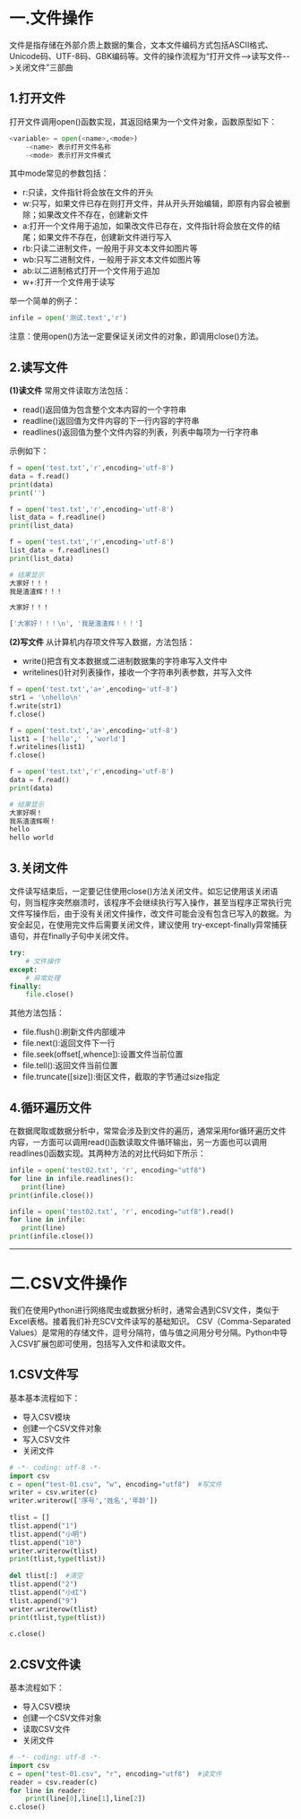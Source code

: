 # 一.文件操作

文件是指存储在外部介质上数据的集合，文本文件编码方式包括ASCII格式、Unicode码、UTF-8码、GBK编码等。文件的操作流程为“打开文件-->读写文件-->关闭文件”三部曲

## 1.打开文件

打开文件调用open()函数实现，其返回结果为一个文件对象，函数原型如下：

```python
<variable> = open(<name>,<mode>)
    -<name> 表示打开文件名称
    -<mode> 表示打开文件模式
```

其中mode常见的参数包括：

- r:只读，文件指针将会放在文件的开头
- w:只写，如果文件已存在则打开文件，并从开头开始编辑，即原有内容会被删除；如果改文件不存在，创建新文件
- a:打开一个文件用于追加，如果改文件已存在，文件指针将会放在文件的结尾；如果文件不存在，创建新文件进行写入
- rb:只读二进制文件，一般用于非文本文件如图片等
- wb:只写二进制文件，一般用于非文本文件如图片等
- ab:以二进制格式打开一个文件用于追加
- w+:打开一个文件用于读写

举一个简单的例子：

```python
infile = open('测试.text','r')
```

注意：使用open()方法一定要保证关闭文件的对象，即调用close()方法。

## 2.读写文件

**(1)读文件**
常用文件读取方法包括：

- read()返回值为包含整个文本内容的一个字符串
- readline()返回值为文件内容的下一行内容的字符串
- readlines()返回值为整个文件内容的列表，列表中每项为一行字符串

示例如下：

```python
f = open('test.txt','r',encoding='utf-8')
data = f.read()
print(data)
print('')

f = open('test.txt','r',encoding='utf-8')
list_data = f.readline()
print(list_data)

f = open('test.txt','r',encoding='utf-8')
list_data = f.readlines()
print(list_data)

# 结果显示
大家好！！！
我是渣渣辉！！！

大家好！！！

['大家好！！！\n', '我是渣渣辉！！！']
```

**(2)写文件**
从计算机内存项文件写入数据，方法包括：

- write()把含有文本数据或二进制数据集的字符串写入文件中
- writelines()针对列表操作，接收一个字符串列表参数，并写入文件

```python
f = open('test.txt','a+',encoding='utf-8')
str1 = '\nhello\n'
f.write(str1)
f.close()

f = open('test.txt','a+',encoding='utf-8')
list1 = ['hello',' ','world']
f.writelines(list1)
f.close()

f = open('test.txt','r',encoding='utf-8')
data = f.read()
print(data)

# 结果显示
大家好啊！
我系渣渣辉啊！
hello
hello world
```

## 3.关闭文件

文件读写结束后，一定要记住使用close()方法关闭文件。如忘记使用该关闭语句，则当程序突然崩溃时，该程序不会继续执行写入操作，甚至当程序正常执行完文件写操作后，由于没有关闭文件操作，改文件可能会没有包含已写入的数据。为安全起见，在使用完文件后需要关闭文件，建议使用 try-except-finally异常捕获语句，并在finally子句中关闭文件。

```python
try:
    # 文件操作
except:
    # 异常处理
finally:
    file.close()
```

其他方法包括：

- file.flush():刷新文件内部缓冲
- file.next():返回文件下一行
- file.seek(offset[,whence]):设置文件当前位置
- file.tell():返回文件当前位置
- file.truncate([size]):街区文件，截取的字节通过size指定

## 4.循环遍历文件

在数据爬取或数据分析中，常常会涉及到文件的遍历，通常采用for循环遍历文件内容，一方面可以调用read()函数读取文件循环输出，另一方面也可以调用readlines()函数实现。其两种方法的对比代码如下所示：

```python
infile = open('test02.txt', 'r', encoding="utf8")
for line in infile.readlines():
   print(line)
print(infile.close())

infile = open('test02.txt', 'r', encoding="utf8").read()
for line in infile:
   print(line)
print(infile.close())
```

-------------------------

# 二.CSV文件操作

我们在使用Python进行网络爬虫或数据分析时，通常会遇到CSV文件，类似于Excel表格。接着我们补充SCV文件读写的基础知识。
CSV（Comma-Separated Values）是常用的存储文件，逗号分隔符，值与值之间用分号分隔。Python中导入CSV扩展包即可使用，包括写入文件和读取文件。

## 1.CSV文件写

基本基本流程如下：

- 导入CSV模块
- 创建一个CSV文件对象
- 写入CSV文件
- 关闭文件

```python
# -*- coding: utf-8 -*-
import csv
c = open("test-01.csv", "w", encoding="utf8")  #写文件
writer = csv.writer(c)
writer.writerow(['序号','姓名','年龄'])
 
tlist = []
tlist.append("1")
tlist.append("小明")
tlist.append("10")
writer.writerow(tlist)
print(tlist,type(tlist))
 
del tlist[:]  #清空
tlist.append("2")
tlist.append("小红")
tlist.append("9")
writer.writerow(tlist)
print(tlist,type(tlist))
 
c.close()

```

## 2.CSV文件读

基本流程如下：

- 导入CSV模块
- 创建一个CSV文件对象
- 读取CSV文件
- 关闭文件

```python
# -*- coding: utf-8 -*-
import csv
c = open("test-01.csv", "r", encoding="utf8")  #读文件
reader = csv.reader(c)
for line in reader:
    print(line[0],line[1],line[2])
c.close()
```
